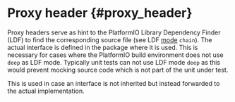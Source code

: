 # Proxy header {#proxy_header}

Proxy headers serve as hint to the PlatformIO Library Dependency Finder (LDF) to find 
the corresponding source file (see LDF [mode][] `chain`).
The actual interface is defined in the package where it is used.
This is necessary for cases where the PlatformIO build environment does not use `deep` 
as LDF mode.
Typically unit tests can not use LDF mode `deep` as this would prevent mocking source 
code which is not part of the unit under test.

This is used in case an interface is not inherited but instead forwarded to the actual 
implementation.

[mode]: https://docs.platformio.org/en/latest/librarymanager/ldf.html#dependency-finder-mode "PlatformIO Dependency Finder Modes"
